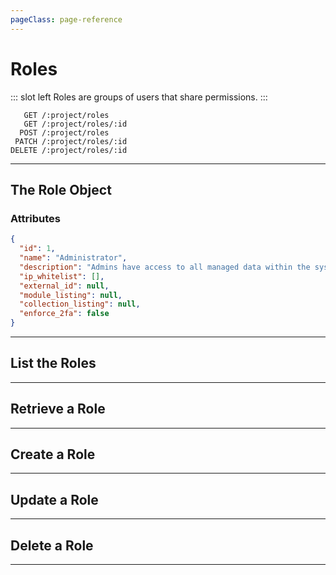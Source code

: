 ```yaml
---
pageClass: page-reference
---
```


# Roles

<two-up>

::: slot left
Roles are groups of users that share permissions.
:::

<info-box title="Endpoints" slot="right">

```endpoints
   GET /:project/roles
   GET /:project/roles/:id
  POST /:project/roles
 PATCH /:project/roles/:id
DELETE /:project/roles/:id
```

</info-box>
</two-up>

---

## The Role Object

### Attributes

<two-up>
<template slot="left">
<def-list>

#### id <def-type>integer</def-type>
Unique identifier for the role.

#### name <def-type>string</def-type>
Name of the role.

#### description <def-type>string</def-type>
Description of the role.

#### ip_whitelist <def-type>array of strings</def-type>
Array of IP addresses that are allowed to connect to the API as a user of this role.

#### external_id <def-type>string</def-type>
ID used with external services in SCIM.

#### module_listing <def-type>object</def-type>
Custom override for the admin app module bar navigation.

#### collection_listing <def-type>object</def-type>
Custom override for the admin app collection navigation.

#### enforce_2fa <def-type>boolean</def-type>
Whether or not this role enforces the use of 2FA.

</def-list>
</template>

<info-box title="Folder Object" slot="right" class="sticky">

```json
{
  "id": 1,
  "name": "Administrator",
  "description": "Admins have access to all managed data within the system by default",
  "ip_whitelist": [],
  "external_id": null,
  "module_listing": null,
  "collection_listing": null,
  "enforce_2fa": false
}
```

</info-box>
</two-up>

---

## List the Roles

<two-up>
<template slot="left">

List the roles.

### Parameters

<def-list>

!!! include params/project.md !!!

</def-list>

### Query

<def-list>

!!! include query/fields.md !!!
!!! include query/limit.md !!!
!!! include query/offset.md !!!
!!! include query/page.md !!!
!!! include query/sort.md !!!
!!! include query/single.md !!!
!!! include query/filter.md !!!
!!! include query/q.md !!!
!!! include query/meta.md !!!

</def-list>

### Returns

Returns an array of role objects.

</template>

<template slot="right">
<div class="sticky">
<info-box title="Endpoint">

```endpoints
   GET /:project/roles
```

</info-box>
<info-box title="Response">

```json
{
  "data": [
    {
      "id": 1,
      "name": "Administrator",
      "description": "Admins have access to all managed data within the system by default",
      "ip_whitelist": [],
      "external_id": null,
      "module_listing": null,
      "collection_listing": null,
      "enforce_2fa": false
    },
    { ... },
    { ... }
  ]
}
```

</info-box>
</div>
</template>
</two-up>

---

## Retrieve a Role

<two-up>
<template slot="left">

Retrieve a single role by unique identifier.

### Parameters

<def-list>

!!! include params/project.md !!!
!!! include params/id.md !!!

</def-list>

### Query

<def-list>

!!! include query/fields.md !!!
!!! include query/meta.md !!!

</def-list>

### Returns

Returns the role object for the given unique identifier.

</template>

<template slot="right">
<div class="sticky">
<info-box title="Endpoint">

```endpoints
   GET /:project/roles/:id
```

</info-box>

<info-box title="Response">

```json
{
  "data": {
    "id": 1,
    "name": "Administrator",
    "description": "Admins have access to all managed data within the system by default",
    "ip_whitelist": [],
    "external_id": null,
    "module_listing": null,
    "collection_listing": null,
    "enforce_2fa": false
  }
}
```

</info-box>
</div>
</template>
</two-up>

---

## Create a Role

<two-up>
<template slot="left">

Create a new role.

### Parameters

<def-list>

!!! include params/project.md !!!

</def-list>

### Attributes

<def-list>

#### name <def-type alert>required</def-type>
Name of the role.

#### description <def-type>optional</def-type>
Description of the role.

#### ip_whitelist <def-type>optional of strings</def-type>
Array of IP addresses that are allowed to connect to the API as a user of this role.

#### external_id <def-type>optional</def-type>
ID used with external services in SCIM.

#### module_listing <def-type>optional</def-type>
Custom override for the admin app module bar navigation.

#### collection_listing <def-type>optional</def-type>
Custom override for the admin app collection navigation.

#### enforce_2fa <def-type>optional</def-type>
Whether or not this role enforces the use of 2FA.

</def-list>

### Query

<def-list>

!!! include query/fields.md !!!
!!! include query/meta.md !!!

</def-list>

### Returns

Returns the folder object for the folder that was just created.

</template>

<template slot="right">
<div class="sticky">
<info-box title="Endpoint">

```endpoints
  POST /:project/roles
```

</info-box>

<info-box title="Request">

```json
{
  "name": "Interns"
}
```

</info-box>

<info-box title="Response">

```json
{
  "data": {
    "id": 3,
    "name": "Interns",
    "description": null,
    "ip_whitelist": [],
    "external_id": "bcb3e393-624b-4248-9b07-5bd47d2c133f",
    "module_listing": null,
    "collection_listing": null,
    "enforce_2fa": false
  }
}
```

</info-box>
</div>
</template>
</two-up>

---

## Update a Role

<two-up>
<template slot="left">

Update an existing role

### Parameters

<def-list>

!!! include params/project.md !!!
!!! include params/id.md !!!

</def-list>

### Attributes

<def-list>

#### name <def-type alert>required</def-type>
Name of the role.

#### description <def-type>optional</def-type>
Description of the role.

#### ip_whitelist <def-type>optional of strings</def-type>
Array of IP addresses that are allowed to connect to the API as a user of this role.

#### external_id <def-type>optional</def-type>
ID used with external services in SCIM.

#### module_listing <def-type>optional</def-type>
Custom override for the admin app module bar navigation.

#### collection_listing <def-type>optional</def-type>
Custom override for the admin app collection navigation.

#### enforce_2fa <def-type>optional</def-type>
Whether or not this role enforces the use of 2FA.

</def-list>

### Query

<def-list>

!!! include query/fields.md !!!
!!! include query/meta.md !!!

</def-list>

### Returns

Returns the folder object for the folder that was just updated.

</template>

<template slot="right">
<div class="sticky">
<info-box title="Endpoint">

```endpoints
 PATCH /:project/roles/:id
```

</info-box>

<info-box title="Request">

```json
{
  "description": "Limited access only."
}
```

</info-box>

<info-box title="Response">

```json
{
  "data": {
    "id": 3,
    "name": "Interns",
    "description": "Limited access only.",
    "ip_whitelist": [],
    "external_id": "bcb3e393-624b-4248-9b07-5bd47d2c133f",
    "module_listing": null,
    "collection_listing": null,
    "enforce_2fa": false
  }
}
```

</info-box>
</div>
</template>
</two-up>

---

## Delete a Role

<two-up>
<template slot="left">

Delete an existing role

### Parameters

<def-list>

!!! include params/project.md !!!
!!! include params/id.md !!!

</def-list>

### Returns

Returns an empty body with HTTP status 204

</template>

<template slot="right">
<div class="sticky">
<info-box title="Endpoint">

```endpoints
DELETE /:project/roles/:id
```

</info-box>
</div>
</template>
</two-up>

---